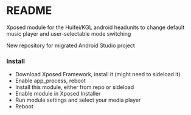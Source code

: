 # README #

Xposed module for the Huifei/KGL android headunits to change default music player and user-selectable mode switching

New repository for migrated Android Studio project

### Install ###

* Download Xposed Framework, install it (might need to sideload it)
* Enable app_process, reboot
* Install this module, either from repo or sideload
* Enable module in Xposed Installer
* Run module settings and select your media player
* Reboot
